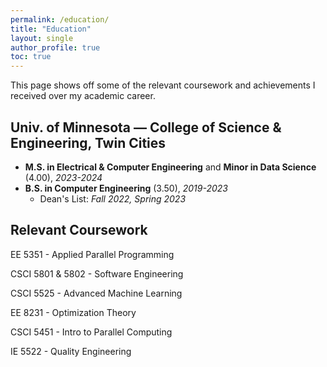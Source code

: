 ```yaml
---
permalink: /education/
title: "Education"
layout: single
author_profile: true
toc: true
---
```

This page shows off some of the relevant coursework and achievements I received over my academic career.

## Univ. of Minnesota — College of Science & Engineering, Twin Cities
- **M.S. in Electrical & Computer Engineering** and **Minor in Data Science** (4.00),
*2023-2024* <br>
- **B.S. in Computer Engineering** (3.50), *2019-2023*
  - Dean's List: *Fall 2022, Spring 2023*

## Relevant Coursework

EE 5351 - Applied Parallel Programming

CSCI 5801 & 5802 - Software Engineering

CSCI 5525 - Advanced Machine Learning

EE 8231 - Optimization Theory

CSCI 5451 - Intro to Parallel Computing

IE 5522 - Quality Engineering